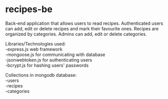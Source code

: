 # recipes-be

Back-end application that allows users to read recipes. Authenticated users can add, edit or delete recipes and mark their favourite ones.
Recipes are organized by categories.  Admins can add, edit or delete categories.

Libraries/Technologies used:  
-express.js web framework  
-mongoose.js for communicating with database  
-jsonwebtoken.js for authenticating users  
-bcrypt.js for hashing users' passwords  

Collections in mongodb database:  
-users  
-recipes  
-categories
